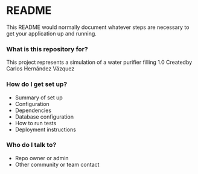 # README #

This README would normally document whatever steps are necessary to get your application up and running.

### What is this repository for? ###

This project represents a simulation of a water purifier filling
1.0
Createdby Carlos Hernández Vázquez

### How do I get set up? ###

* Summary of set up
* Configuration
* Dependencies
* Database configuration
* How to run tests
* Deployment instructions


### Who do I talk to? ###

* Repo owner or admin
* Other community or team contact